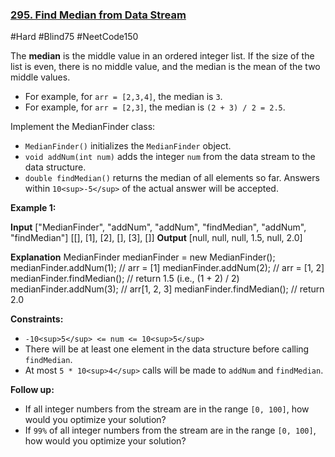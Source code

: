 ### [295. Find Median from Data Stream](https://leetcode.com/problems/find-median-from-data-stream/)

#Hard #Blind75 #NeetCode150

The **median** is the middle value in an ordered integer list. If the size of the list is even, there is no middle value, and the median is the mean of the two middle values.

- For example, for `arr = [2,3,4]`, the median is `3`.
- For example, for `arr = [2,3]`, the median is `(2 + 3) / 2 = 2.5`.

Implement the MedianFinder class:

- `MedianFinder()` initializes the `MedianFinder` object.
- `void addNum(int num)` adds the integer `num` from the data stream to the data structure.
- `double findMedian()` returns the median of all elements so far. Answers within `10<sup>-5</sup>` of the actual answer will be accepted.

**Example 1:**

**Input**
\["MedianFinder", "addNum", "addNum", "findMedian", "addNum", "findMedian"\]
\[\[\], \[1\], \[2\], \[\], \[3\], \[\]\]
**Output**
\[null, null, null, 1.5, null, 2.0\]

**Explanation**
MedianFinder medianFinder = new MedianFinder();
medianFinder.addNum(1); // arr = \[1\]
medianFinder.addNum(2); // arr = \[1, 2\]
medianFinder.findMedian(); // return 1.5 (i.e., (1 + 2) / 2)
medianFinder.addNum(3); // arr\[1, 2, 3\]
medianFinder.findMedian(); // return 2.0

**Constraints:**

- `-10<sup>5</sup> <= num <= 10<sup>5</sup>`
- There will be at least one element in the data structure before calling `findMedian`.
- At most `5 * 10<sup>4</sup>` calls will be made to `addNum` and `findMedian`.

**Follow up:**

- If all integer numbers from the stream are in the range `[0, 100]`, how would you optimize your solution?
- If `99%` of all integer numbers from the stream are in the range `[0, 100]`, how would you optimize your solution?
